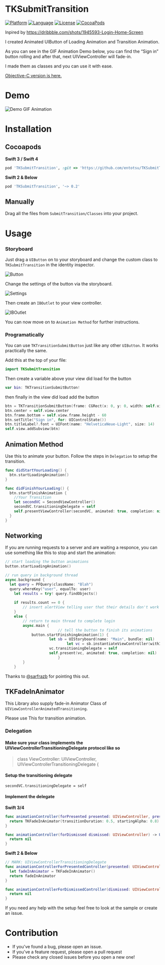 
# TKSubmitTransition

[![Platform](http://img.shields.io/badge/platform-ios-blue.svg?style=flat
             )](https://developer.apple.com/iphone/index.action)
[![Language](http://img.shields.io/badge/language-swift-brightgreen.svg?style=flat
             )](https://developer.apple.com/swift)
[![License](http://img.shields.io/badge/license-MIT-lightgrey.svg?style=flat
            )](http://mit-license.org)
[![CocoaPods](https://img.shields.io/cocoapods/v/TKSubmitTransition.svg)]()


Inpired by https://dribbble.com/shots/1945593-Login-Home-Screen

I created Animated UIButton of Loading Animation and Transition Animation.

As you can see in the GIF Animation Demo below, you can find the “Sign in” button rolling and after that, next UIViewController will fade-in. 

I made them as classes and you can use it with ease.

[Objective-C version is here.](https://github.com/wwdc14/HySubmitTransitionObjective-C)

# Demo
![Demo GIF Animation](https://github.com/entotsu/TKSubmitTransition/blob/master/demo.gif "Demo GIF Animation")

# Installation

## Cocoapods ##

**Swift 3 / Swift 4** 

``` ruby
pod 'TKSubmitTransition', :git => 'https://github.com/entotsu/TKSubmitTransition.git', :tag => '2.0'
```


**Swift 2 & Below** 

``` ruby
pod 'TKSubmitTransition', '~> 0.2' 
```


## Manually ##
Drag all the files from `SubmitTransition/Classes` into your project.

# Usage

### Storyboard

Just drag a `UIButton` on to your storyboard and change the custom class to `TKSubmitTransition` in the identity inspector.

![Button](http://i.imgur.com/mqSt8y8.png)

Change the settings of the button via the storyboard.

![Settings](http://i.imgur.com/maA1Aiw.png)

Then create an `IBOutlet` to your view controller.

![IBOutlet](http://i.imgur.com/1VK9umA.jpg)

You can now move on to `Animation Method` for further instructions.

### Programatically

You can use `TKTransitionSubmitButton` just like any other `UIButton`. It works practically the same.

Add this at the top of your file:

``` swift
import TKSubmitTransition
```

Then create a variable above your view did load for the button

``` swift
var bin: TKTransitionSubmitButton!
```

then finally in the view did load add the button

``` swift
btn = TKTransitionSubmitButton(frame: CGRect(x: 0, y: 0, width: self.view.frame.size.width - 64, height: 44))
btn.center = self.view.center
btn.frame.bottom = self.view.frame.height - 60
btn.setTitle("Sign in", for: UIControlState())
btn.titleLabel?.font = UIFont(name: "HelveticaNeue-Light", size: 14)
self.view.addSubview(btn)
```

## Animation Method

Use this to animate your button. Follow the steps in `Delegation` to setup the transition.

``` swift
func didStartYourLoading() {
  btn.startLoadingAnimation()
}

func didFinishYourLoading() {
  btn.startFinishAnimation {
    //Your Transition
    let secondVC = SecondViewController()
    secondVC.transitioningDelegate = self
    self.presentViewController(secondVC, animated: true, completion: nil)
  }
}

```

## Networking

If you are running requests to a server and are waiting a responce, you can use something like this to stop and start the animation:

``` swift
// start loading the button animations
button.startLoadingAnimation()

// run query in background thread
async.background {
  let query = PFQuery(className: "Blah")
  query.whereKey("user", equalTo: user)
	let results = try! query.findObjects()
  
	if results.count == 0 {
		// insert alertView telling user that their details don't work
	}
	else {
		// return to main thread to complete login
		async.main {
                        // tell the button to finish its animations
			button.startFinishingAnimation(1) {
			        let sb = UIStoryboard(name: "Main", bundle: nil)
	            	        let vc = sb.instantiateViewController(withIdentifier: "MainVC")
			        vc.transitioningDelegate = self
			        self.present(vc, animated: true, completion: nil)
                        }
		}
	}
```
Thanks to [@sarfrazb](https://github.com/sarfrazb) for pointing this out.

## TKFadeInAnimator
This Library also supply fade-in Animator Class of `UIViewControllerAnimatedTransitioning`.

Please use This for transition animation.

### Delegation

#### Make sure your class implements the UIViewControllerTransitioningDelegate protocol like so
> class ViewController: UIViewController, UIViewControllerTransitioningDelegate {

#### Setup the transitioning delegate
`secondVC.transitioningDelegate = self`

#### Implement the delegate

**Swift 3/4**

``` swift
func animationController(forPresented presented: UIViewController, presenting: UIViewController, source: UIViewController) -> UIViewControllerAnimatedTransitioning? {
  return TKFadeInAnimator(transitionDuration: 0.5, startingAlpha: 0.8)
}

func animationController(forDismissed dismissed: UIViewController) -> UIViewControllerAnimatedTransitioning? {
  return nil
}
```

**Swift 2 & Below**

``` swift
// MARK: UIViewControllerTransitioningDelegate
func animationControllerForPresentedController(presented: UIViewController, presentingController presenting: UIViewController, sourceController source: UIViewController) -> UIViewControllerAnimatedTransitioning? {
  let fadeInAnimator = TKFadeInAnimator()
  return fadeInAnimator
}

func animationControllerForDismissedController(dismissed: UIViewController) -> UIViewControllerAnimatedTransitioning? {
  return nil
}

```

If you need any help with the setup feel free to look at the sample or create an issue.

# Contribution

- If you've found a bug, please open an issue.
- If you've a feature request, please open a pull request
- Please check any closed issues before you open a new one!

